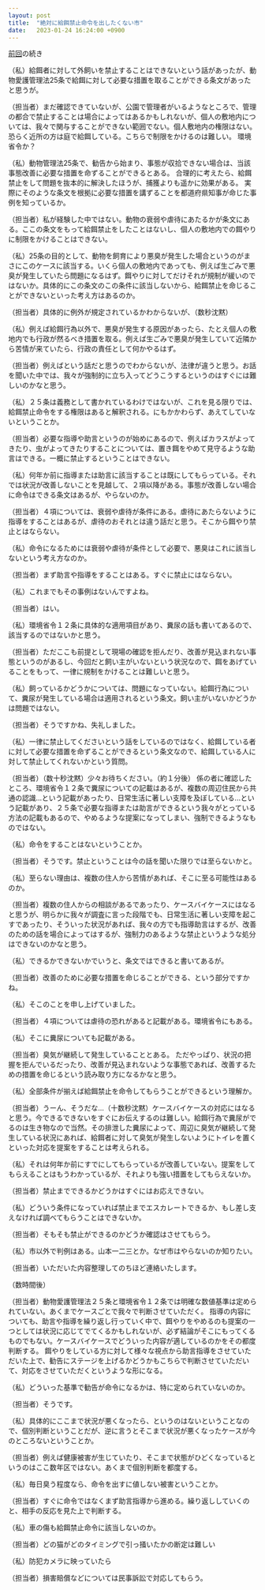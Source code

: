 ```yaml
---
layout: post
title:  "絶対に給餌禁止命令を出したくない市"
date:   2023-01-24 16:24:00 +0900
---
```


[前回](/2023/01/10/yokohama-call1)の続き

（私）給餌者に対して外飼いを禁止することはできないという話があったが、動物愛護管理法25条で給餌に対して必要な措置を取ることができる条文があったと思うが。

（担当者）まだ確認できていないが、公園で管理者がいるようなところで、管理の都合で禁止することは場合によってはあるかもしれないが、個人の敷地内については、我々で関与することができない範囲でない。個人敷地内の権限はない。
恐らく近所の方は庭で給餌している。こちらで制限をかけるのは難しい。
環境省令か？

（私）動物管理法25条で、勧告から始まり、事態が収拾できない場合は、当該事態改善に必要な措置を命ずることができるとある。
合理的に考えたら、給餌禁止をして問題を抜本的に解決したほうが、捕獲よりも遥かに効果がある。
実際にそのような条文を根拠に必要な措置を講ずることを都道府県知事が命じた事例を知っているか。

（担当者）私が経験した中ではない。動物の衰弱や虐待にあたるかが条文にある。ここの条文をもって給餌禁止をしたことはないし、個人の敷地内での餌やりに制限をかけることはできない。

（私）25条の目的として、動物を飼育により悪臭が発生した場合というのがまさにこのケースに該当する。いくら個人の敷地内であっても、例えば生ごみで悪臭が発生していたら問題になるはず。餌やりに対してだけそれが規制が緩いのではないか。具体的にこの条文のこの条件に該当しないから、給餌禁止を命じることができないといった考え方はあるのか。

（担当者）具体的に例外が規定されているかわからないが、（数秒沈黙）

（私）例えば給餌行為以外で、悪臭が発生する原因があったら、たとえ個人の敷地内でも行政が然るべき措置を取る。例えば生ごみで悪臭が発生していて近隣から苦情が来ていたら、行政の責任として何かやるはず。

（担当者）例えばという話だと思うのでわからないが、法律が違うと思う。お話を聞いた中では、我々が強制的に立ち入ってどうこうするというのはすぐには難しいのかなと思う。

（私）２５条は義務として書かれているわけではないが、これを見る限りでは、給餌禁止命令をする権限はあると解釈される。にもかかわらず、あえてしていないということか。

（担当者）必要な指導や助言というのが始めにあるので、例えばカラスがよってきたり、虫がよってきたりすることについては、置き餌をやめて見守るような助言はできる。一概に禁止するということはできない。

（私）何年か前に指導または助言に該当することは既にしてもらっている。それでは状況が改善しないことを見越して、２項以降がある。事態が改善しない場合に命令はできる条文はあるが、やらないのか。

（担当者）４項については、衰弱や虐待が条件にある。虐待にあたらないように指導をすることはあるが、虐待のおそれとは違う話だと思う。そこから餌やり禁止とはならない。

（私）命令になるためには衰弱や虐待が条件として必要で、悪臭はこれに該当しないという考え方なのか。

（担当者）まず助言や指導をすることはある。すぐに禁止にはならない。

（私）これまでもその事例はないんですよね。

（担当者）はい。

（私）環境省令１２条に具体的な適用項目があり、糞尿の話も書いてあるので、該当するのではないかと思う。

（担当者）ただここも前提として現場の確認を拒んだり、改善が見込まれない事態というのがあるし、今回だと飼い主がいないという状況なので、餌をあげていることをもって、一律に規制をかけることは難しいと思う。

（私）飼っているかどうかについては、問題になっていない。給餌行為について、糞尿が発生している場合は適用されるという条文。飼い主がいないかどうかは問題ではない。

（担当者）そうですかね、失礼しました。

（私）一律に禁止してくださいという話をしているのではなく、給餌している者に対して必要な措置を命ずることができるという条文なので、給餌している人に対して禁止してくれないかという質問。

（担当者）（数十秒沈黙）少々お待ちください。（約１分後）
係の者に確認したところ、環境省令１２条で糞尿についての記載はあるが、複数の周辺住民から共通の認識...という記載があったり、日常生活に著しい支障を及ぼしている...という記載があり、２５条で必要な指導または助言ができるという我々がとっている方法の記載もあるので、やめるような提案になってしまい、強制できるようなものではない。

（私）命令をすることはないということか。

（担当者）そうです。禁止ということは今の話を聞いた限りでは至らないかと。

（私）至らない理由は、複数の住人から苦情があれば、そこに至る可能性はあるのか。

（担当者）複数の住人からの相談があるであったり、ケースバイケースにはなると思うが、明らかに我々が調査に言った段階でも、日常生活に著しい支障を起こすであったり、そういった状況があれば、我々の方でも指導助言はするが、改善のための話を場合によってはするが、強制力のあるような禁止というような処分はできないのかなと思う。

（私）できるかできないかでいうと、条文ではできると書いてあるが。

（担当者）改善のために必要な措置を命じることができる、という部分ですかね。

（私）そこのことを申し上げていました。

（担当者）４項については虐待の恐れがあると記載がある。環境省令にもある。

（私）そこに糞尿についても記載がある。

（担当者）臭気が継続して発生していることとある。
ただやっぱり、状況の把握を拒んでいるだったり、改善が見込まれないような事態であれば、改善するための措置を命じるという読み取り方になるかなと思う。

（私）全部条件が揃えば給餌禁止を命令してもらうことができるという理解か。

（担当者）うーん、そうだな...（十数秒沈黙）ケースバイケースの対応にはなると思う。今できるできないをすぐにお伝えするのは難しい。給餌行為で糞尿がでるのは生き物なので当然。その排泄した糞尿によって、周辺に臭気が継続して発生している状況にあれば、給餌者に対して臭気が発生しないようにトイレを置くといった対応を提案をすることは考えられる。

（私）それは何年か前にすでにしてもらっているが改善していない。提案をしてもらえることはもうわかっているが、それよりも強い措置をしてもらえないか。

（担当者）禁止までできるかどうかはすぐにはお応えできない。

（私）どういう条件になっていれば禁止までエスカレートできるか、もし差し支えなければ調べてもらうことはできないか。

（担当者）そもそも禁止ができるのかどうか確認はさせてもらう。

（私）市以外で判例はある。山本一二三とか。なぜ市はやらないのか知りたい。

（担当者）いただいた内容整理してのちほど連絡いたします。

（数時間後）

（担当者）動物愛護管理法２５条と環境省令１２条では明確な数値基準は定められていない。あくまでケースごとで我々で判断させていただく。
指導の内容についても、助言や指導を繰り返し行っていく中で、餌やりをやめるのも提案の一つとしては状況に応じてでてくるかもしれないが、必ず結論がそこにもってくるものでもない。ケースバイケースでどういった内容が適しているのかをその都度判断する。
餌やりをしている方に対して様々な視点から助言指導をさせていただいた上で、勧告にステージを上げるかどうかもこちらで判断させていただいて、対応をさせていただくというような形になる。

（私）どういった基準で勧告が命令になるかは、特に定められていないのか。

（担当者）そうです。

（私）具体的にここまで状況が悪くなったら、というのはないということなので、個別判断ということだが、逆に言うとそこまで状況が悪くなったケースが今のところないということか。

（担当者）例えば健康被害が生じていたり、そこまで状態がひどくなっているというのはここ数年区ではない。あくまで個別判断を都度する。

（私）毎日臭う程度なら、命令を出すに値しない被害ということか。

（担当者）すぐに命令ではなくまず助言指導から進める。繰り返ししていくのと、相手の反応を見た上で判断する。

（私）車の傷も給餌禁止命令に該当しないのか。

（担当者）どの猫がどのタイミングで引っ掻いたかの断定は難しい

（私）防犯カメラに映っていたら

（担当者）損害賠償などについては民事訴訟で対応してもらう。
